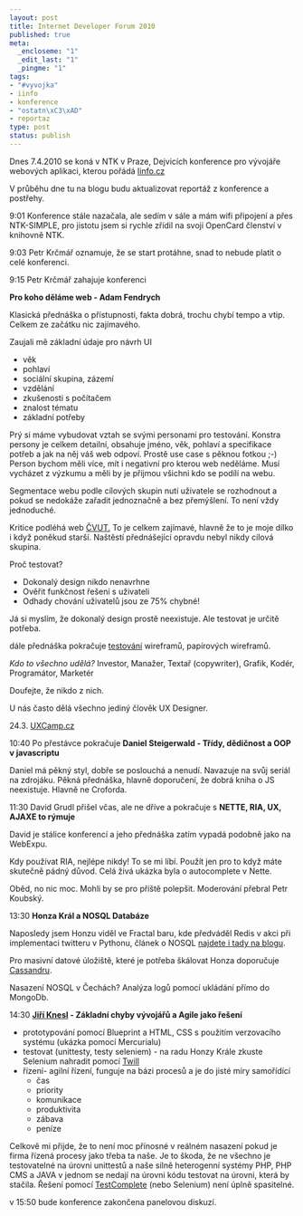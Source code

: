 ```yaml
--- 
layout: post
title: Internet Developer Forum 2010
published: true
meta: 
  _encloseme: "1"
  _edit_last: "1"
  _pingme: "1"
tags: 
- "#vyvojka"
- iinfo
- konference
- "ostatn\xC3\xAD"
- reportaz
type: post
status: publish
---
```

Dnes 7.4.2010 se koná v NTK v Praze, Dejvicích konference pro vývojáře webových aplikaci, kterou pořádá <a href="http://konference.iinfo.cz/">Iinfo.cz</a>

V průběhu dne tu na blogu budu aktualizovat reportáž z konference a postřehy.

9:01 Konference stále nazačala, ale sedím v sále a mám wifi připojení a přes NTK-SIMPLE, pro jistotu jsem si rychle zřídil na svoji OpenCard členství v knihovně NTK.

9:03 Petr Krčmář oznamuje, že se start protáhne, snad to nebude platit o celé konferenci.

9:15 Petr Krčmář zahajuje konferenci

<strong>Pro koho děláme web - Adam Fendrych</strong>

Klasická přednáška o přístupnosti, fakta dobrá, trochu chybí tempo a vtip. Celkem ze začátku nic zajímavého.

Zaujali mě základní údaje pro návrh UI
<ul>
	<li> věk</li>
	<li> pohlaví</li>
	<li> sociální skupina, zázemí</li>
	<li> vzdělání</li>
	<li> zkušenosti s počítačem</li>
	<li> znalost tématu</li>
	<li> základní potřeby</li>
</ul>
Prý si máme vybudovat vztah se svými personami pro testování. Konstra persony je celkem detailní, obsahuje jméno, věk, pohlaví a specifikace potřeb a jak na něj váš web odpoví. Prostě use case s pěknou fotkou ;-)
Person bychom měli více, mít i negativní pro kterou web neděláme. Musí vycházet z výzkumu a měli by je přijmou všichni kdo se podílí na webu.

Segmentace webu podle cílových skupin nutí uživatele se rozhodnout a pokud se nedokáže zařadit jednoznačně a bez přemýšlení. To není vždy jednoduché.

Kritice podléhá web <a href="http://www.cvut.cz">ČVUT.</a> To je celkem zajímavé, hlavně že to je moje dílko i když poněkud starší. Naštěstí přednášející opravdu nebyl nikdy cílová skupina.

Proč testovat?
<ul>
	<li> Dokonalý design nikdo nenavrhne</li>
	<li> Ověřit funkčnost řešení s uživateli</li>
	<li> Odhady chování uživatelů jsou ze 75% chybné!</li>
</ul>

Já si myslím, že dokonalý design prostě neexistuje. Ale testovat je určitě potřeba.

dále přednáška pokračuje <a href="http://www.test147.com/testovaci">testování</a> wireframů, papírových wireframů.

<em>Kdo to všechno udělá?</em>
Investor, Manažer, Textař (copywriter), Grafik, Kodér, Programátor, Marketér

Doufejte, že nikdo z nich.

U nás často dělá všechno jediný člověk UX Designer.

24.3. <a href="http://www.uxcamp.cz">UXCamp.cz</a>
 
10:40 Po přestávce pokračuje <strong>Daniel Steigerwald - Třídy, dědičnost a OOP v javascriptu</strong>

Daniel má pěkný styl, dobře se poslouchá a nenudí. Navazuje na svůj seriál na zdrojáku. Pěkná přednáška, hlavně doporučení, že dobrá kniha o JS neexistuje. Hlavně ne Croforda.

11:30 David Grudl přišel včas, ale ne dříve a pokračuje s <strong>NETTE, RIA, UX, AJAXE to rýmuje</strong>

David je stálice konferencí a jeho přednáška zatím vypadá podobně jako na WebExpu.

Kdy používat RIA, nejlépe nikdy! To se mi líbí. Použít jen pro to když máte skutečně pádný důvod.
Celá živá ukázka byla o autocomplete v Nette.  

Oběd, no nic moc. Mohli by se pro příště polepšit. Moderování přebral Petr Koubský.

13:30 <strong>Honza Král a NOSQL Databáze</strong>

Naposledy jsem Honzu viděl ve Fractal baru, kde předváděl Redis v akci při implementaci twitteru v Pythonu, článek o NOSQL <a href="http://blog.prskavec.net/2009/11/nosql-databze-v-php/">najdete i tady na blogu</a>.

Pro masivní datové úložiště, které je potřeba škálovat Honza doporučuje <a href="http://cassandra.apache.org/">Cassandru</a>.

Nasazení NOSQL v Čechách? Analýza logů pomocí ukládání přímo do MongoDb.

14:30 <strong><a href="http://www.knesl.com">Jiří Knesl</a> - Základní chyby vývojářů a Agile jako řešení</strong>
<ul> 
   <li>prototypování pomocí Blueprint a HTML, CSS s použitím verzovacího systému (ukázka pomocí Mercurialu)</li>
  <li>testovat (unittesty, testy seleniem) - na radu Honzy Krále zkuste Selenium nahradit pomocí <a href="http://twill.idyll.org/">Twill</a></li>
  <li>řízení- agilní řízení, funguje na bázi procesů a je do jisté míry samořídící
   <ul>
      <li>čas</li>
     <li>priority</li>
     <li>komunikace</li>
     <li>produktivita</li>
     <li>zábava</li>
     <li>peníze</li>
</ul>
</li>
</ul>

Celkově mi přijde, že to není moc přínosné v reálném nasazení pokud je firma řízená procesy jako třeba ta naše. Je to škoda, že ne všechno je testovatelné na úrovni unittestů a naše silně heterogenní systémy PHP, PHP CMS a JAVA v jednom se nedají na úrovni kódu testovat na úrovni, která by stačila. Řešení pomocí <a href="http://www.automatedqa.com/products/testcomplete/">TestComplete</a> (nebo Selenium) není úplně spasitelné.

v 15:50 bude konference zakončena panelovou diskuzí.
